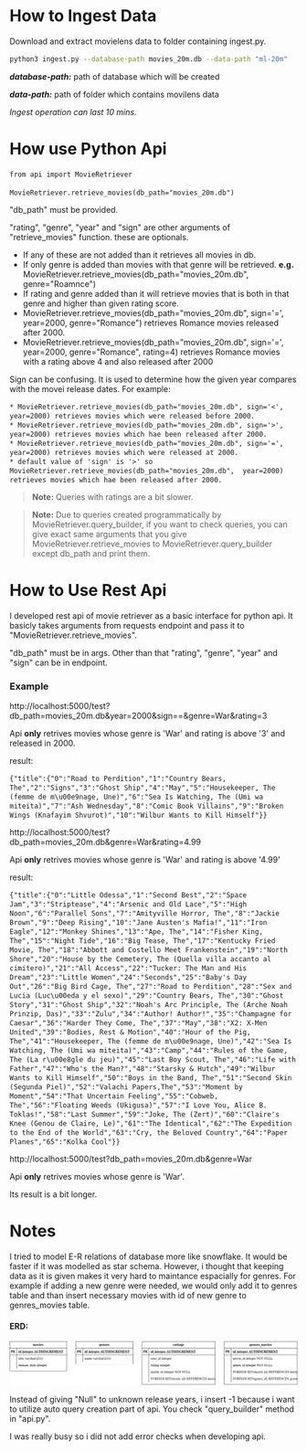 # How to Ingest Data

Download and extract movielens data to folder containing ingest.py. 
```bash
python3 ingest.py --database-path movies_20m.db --data-path "ml-20m"
```
***database-path:*** path of database which will be created

***data-path:*** path of folder which contains movilens data

_Ingest operation can last 10 mins._

# How use Python Api

```python3
from api import MovieRetriever

MovieRetriever.retrieve_movies(db_path="movies_20m.db")
```
"db_path" must be provided.


"rating", "genre", "year" and "sign" are other arguments of "retrieve_movies" function. these are optionals. 
* If any of these are not added than it retrieves all movies in db. 
* If only genre is added than movies with that genre will be retrieved. **e.g.** MovieRetriever.retrieve_movies(db_path="movies_20m.db", genre="Roamnce")
* If rating and genre added than it will retrieve movies that is both in that genre and higher than given rating score. 
* MovieRetriever.retrieve_movies(db_path="movies_20m.db",  sign='=', year=2000, genre="Romance") retrieves Romance movies released after 2000.
*  MovieRetriever.retrieve_movies(db_path="movies_20m.db",  sign='=', year=2000, genre="Romance", rating=4)
retrieves Romance movies with a rating above 4 and also released after 2000 

Sign can be confusing. It is used to determine how the given year compares with the movei release dates. For example:
    
    * MovieRetriever.retrieve_movies(db_path="movies_20m.db", sign='<', year=2000) retrieves movies which were released before 2000.
    * MovieRetriever.retrieve_movies(db_path="movies_20m.db", sign='>', year=2000) retrieves movies which hae been released after 2000.
    * MovieRetriever.retrieve_movies(db_path="movies_20m.db", sign='=', year=2000) retrieves movies which were released at 2000.
    * default value of 'sign' is '>' so MovieRetriever.retrieve_movies(db_path="movies_20m.db",  year=2000) retrieves movies which hae been released after 2000.

> **Note:** Queries with ratings are a bit slower.

> **Note:** Due to queries created programmatically by MovieRetriever.query_builder, if you want to check queries, you can give exact same arguments that you give MovieRetriever.retrieve_movies to MovieRetriever.query_builder except db_path and print them.

# How to Use Rest Api

I developed rest api of movie retriever as a basic interface for python api. It basicly takes arguments from requests endpoint and pass it to "MovieRetriever.retrieve_movies".

"db_path" must be in args. Other than that "rating", "genre", "year" and "sign" can be in endpoint.  

### Example
http://localhost:5000/test?db_path=movies_20m.db&year=2000&sign==&genre=War&rating=3

Api __only__ retrives movies whose genre is 'War' and rating is above '3' and released in 2000.

result:

    {"title":{"0":"Road to Perdition","1":"Country Bears, The","2":"Signs","3":"Ghost Ship","4":"May","5":"Housekeeper, The (femme de m\u00e9nage, Une)","6":"Sea Is Watching, The (Umi wa miteita)","7":"Ash Wednesday","8":"Comic Book Villains","9":"Broken Wings (Knafayim Shvurot)","10":"Wilbur Wants to Kill Himself"}}

http://localhost:5000/test?db_path=movies_20m.db&genre=War&rating=4.99

Api __only__ retrives movies whose genre is 'War' and rating is above '4.99'

result:

    {"title":{"0":"Little Odessa","1":"Second Best","2":"Space Jam","3":"Striptease","4":"Arsenic and Old Lace","5":"High Noon","6":"Parallel Sons","7":"Amityville Horror, The","8":"Jackie Brown","9":"Deep Rising","10":"Jane Austen's Mafia!","11":"Iron Eagle","12":"Monkey Shines","13":"Ape, The","14":"Fisher King, The","15":"Night Tide","16":"Big Tease, The","17":"Kentucky Fried Movie, The","18":"Abbott and Costello Meet Frankenstein","19":"North Shore","20":"House by the Cemetery, The (Quella villa accanto al cimitero)","21":"All Access","22":"Tucker: The Man and His Dream","23":"Little Women","24":"Seconds","25":"Baby's Day Out","26":"Big Bird Cage, The","27":"Road to Perdition","28":"Sex and Lucia (Luc\u00eda y el sexo)","29":"Country Bears, The","30":"Ghost Story","31":"Ghost Ship","32":"Noah's Arc Principle, The (Arche Noah Prinzip, Das)","33":"Zulu","34":"Author! Author!","35":"Champagne for Caesar","36":"Harder They Come, The","37":"May","38":"X2: X-Men United","39":"Bodies, Rest & Motion","40":"Hour of the Pig, The","41":"Housekeeper, The (femme de m\u00e9nage, Une)","42":"Sea Is Watching, The (Umi wa miteita)","43":"Camp","44":"Rules of the Game, The (La r\u00e8gle du jeu)","45":"Last Boy Scout, The","46":"Life with Father","47":"Who's the Man?","48":"Starsky & Hutch","49":"Wilbur Wants to Kill Himself","50":"Boys in the Band, The","51":"Second Skin (Segunda Piel)","52":"Valachi Papers,The","53":"Moment by Moment","54":"That Uncertain Feeling","55":"Cobweb, The","56":"Floating Weeds (Ukigusa)","57":"I Love You, Alice B. Toklas!","58":"Last Summer","59":"Joke, The (Zert)","60":"Claire's Knee (Genou de Claire, Le)","61":"The Identical","62":"The Expedition to the End of the World","63":"Cry, the Beloved Country","64":"Paper Planes","65":"Kolka Cool"}}

http://localhost:5000/test?db_path=movies_20m.db&genre=War

Api __only__ retrives movies whose genre is 'War'.

Its result is a bit longer.


# Notes

I tried to model E-R relations of database more like snowflake. It would be faster if it was modelled as star schema. However, i thought that keeping data as it is given makes it very hard to maintance espacially for genres. For example if adding a new genre were needed, we would only add it to genres table and than insert necessary movies with id of new genre to genres_movies table. 

#### ERD:
![plot](./images/erd.png)


Instead of giving "Null" to unknown release years, i insert -1 because i want to utilize auto query creation part of api. You check "query_builder" method in "api.py". 

I was really busy so i did not add error checks when developing api.